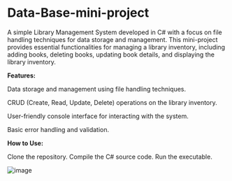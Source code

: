# Data-Base-mini-project

A simple Library Management System developed in C# with a focus on file handling techniques for data storage and management. This mini-project provides essential functionalities for managing a library inventory, including adding books, deleting books, updating book details, and displaying the library inventory.

**Features:**

Data storage and management using file handling techniques.

CRUD (Create, Read, Update, Delete) operations on the library inventory.

User-friendly console interface for interacting with the system.

Basic error handling and validation.

**How to Use:**

Clone the repository.
Compile the C# source code.
Run the executable.









![image](https://github.com/user-attachments/assets/5959e942-7d01-4ddb-aefd-199a82dc442c)
